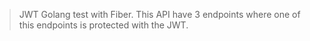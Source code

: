 > JWT Golang test with Fiber. This API have 3 endpoints where one of this endpoints is protected with the JWT.
